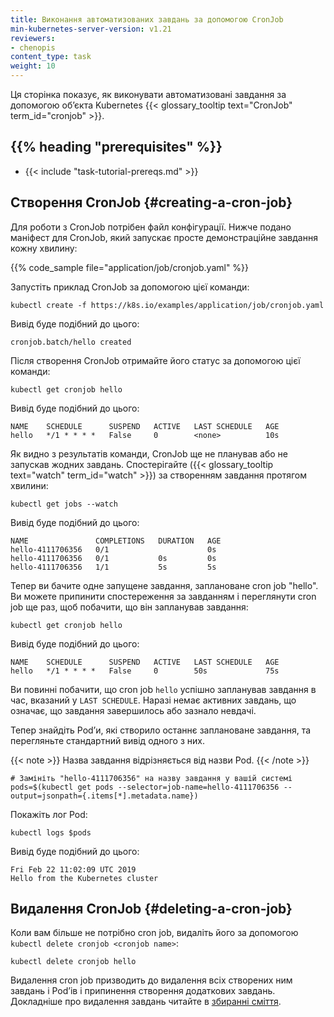 ```yaml
---
title: Виконання автоматизованих завдань за допомогою CronJob
min-kubernetes-server-version: v1.21
reviewers:
- chenopis
content_type: task
weight: 10
---
```


<!-- overview -->

Ця сторінка показує, як виконувати автоматизовані завдання за допомогою обʼєкта Kubernetes {{< glossary_tooltip text="CronJob" term_id="cronjob" >}}.

## {{% heading "prerequisites" %}}

* {{< include "task-tutorial-prereqs.md" >}}

<!-- steps -->

## Створення CronJob {#creating-a-cron-job}

Для роботи з CronJob потрібен файл конфігурації. Нижче подано маніфест для CronJob, який запускає просте демонстраційне завдання кожну хвилину:

{{% code_sample file="application/job/cronjob.yaml" %}}

Запустіть приклад CronJob за допомогою цієї команди:

```shell
kubectl create -f https://k8s.io/examples/application/job/cronjob.yaml
```

Вивід буде подібний до цього:

```none
cronjob.batch/hello created
```

Після створення CronJob отримайте його статус за допомогою цієї команди:

```shell
kubectl get cronjob hello
```

Вивід буде подібний до цього:

```none
NAME    SCHEDULE      SUSPEND   ACTIVE   LAST SCHEDULE   AGE
hello   */1 * * * *   False     0        <none>          10s
```

Як видно з результатів команди, CronJob ще не планував або не запускав жодних завдань. Спостерігайте ({{< glossary_tooltip text="watch" term_id="watch" >}}) за створенням завдання протягом хвилини:

```shell
kubectl get jobs --watch
```

Вивід буде подібний до цього:

```none
NAME               COMPLETIONS   DURATION   AGE
hello-4111706356   0/1                      0s
hello-4111706356   0/1           0s         0s
hello-4111706356   1/1           5s         5s
```

Тепер ви бачите одне запущене завдання, заплановане cron job "hello". Ви можете припинити спостереження за завданням і переглянути cron job ще раз, щоб побачити, що він запланував завдання:

```shell
kubectl get cronjob hello
```

Вивід буде подібний до цього:

```none
NAME    SCHEDULE      SUSPEND   ACTIVE   LAST SCHEDULE   AGE
hello   */1 * * * *   False     0        50s             75s
```

Ви повинні побачити, що cron job `hello` успішно запланував завдання в час, вказаний у `LAST SCHEDULE`. Наразі немає активних завдань, що означає, що завдання завершилось або зазнало невдачі.

Тепер знайдіть Podʼи, які створило останнє заплановане завдання, та перегляньте стандартний вивід одного з них.

{{< note >}}
Назва завдання відрізняється від назви Pod.
{{< /note >}}

```shell
# Замініть "hello-4111706356" на назву завдання у вашій системі
pods=$(kubectl get pods --selector=job-name=hello-4111706356 --output=jsonpath={.items[*].metadata.name})
```

Покажіть лог Pod:

```shell
kubectl logs $pods
```

Вивід буде подібний до цього:

```none
Fri Feb 22 11:02:09 UTC 2019
Hello from the Kubernetes cluster
```

## Видалення CronJob {#deleting-a-cron-job}

Коли вам більше не потрібно cron job, видаліть його за допомогою `kubectl delete cronjob <cronjob name>`:

```shell
kubectl delete cronjob hello
```

Видалення cron job призводить до видалення всіх створених ним завдань і Podʼів і припинення створення додаткових завдань. Докладніше про видалення завдань читайте в [збиранні сміття](/uk/docs/concepts/architecture/garbage-collection/).
